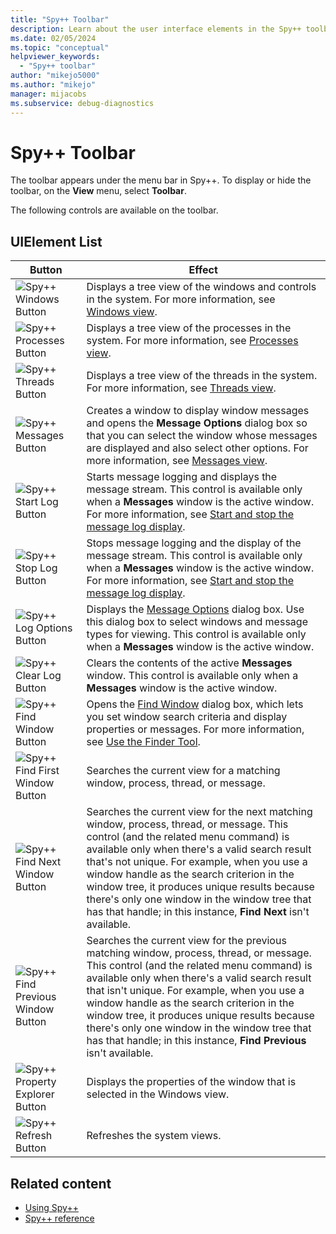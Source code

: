 ```yaml
---
title: "Spy++ Toolbar"
description: Learn about the user interface elements in the Spy++ toolbar, which appears under the menu bar.
ms.date: 02/05/2024
ms.topic: "conceptual"
helpviewer_keywords:
  - "Spy++ toolbar"
author: "mikejo5000"
ms.author: "mikejo"
manager: mijacobs
ms.subservice: debug-diagnostics
---
```


# Spy++ Toolbar

The toolbar appears under the menu bar in Spy++. To display or hide the toolbar, on the **View** menu, select **Toolbar**.

 The following controls are available on the toolbar.

## UIElement List

|Button|Effect|
|------------|------------|
|![Spy++ Windows Button](media/icon-spy-windows.gif "Icon-Spy++Windows")|Displays a tree view of the windows and controls in the system. For more information, see [Windows view](../debugger/how-to-use-windows-view.md).|
|![Spy++ Processes Button](media/icon-spy-processes.gif "Icon-Spy++Processes")|Displays a tree view of the processes in the system. For more information, see [Processes view](/previous-versions/visualstudio/visual-studio-2017/debugger/processes-view).|
|![Spy++ Threads Button](media/icon-spy-threads.gif "Icon-Spy++Threads")|Displays a tree view of the threads in the system. For more information, see [Threads view](/previous-versions/visualstudio/visual-studio-2017/debugger/threads-view).|
|![Spy++ Messages Button](media/icon-spy-messages.gif "Icon-Spy++Messages")|Creates a window to display window messages and opens the **Message Options** dialog box so that you can select the window whose messages are displayed and also select other options. For more information, see [Messages view](../debugger/how-to-use-messages-view.md).|
|![Spy++ Start Log Button](media/icon-spy-start-log.gif "Icon-Spy++Start-Log")|Starts message logging and displays the message stream. This control is available only when a **Messages** window is the active window. For more information, see [Start and stop the message log display](how-to-use-messages-view.md#start-and-stop-the-message-log-display).|
|![Spy++ Stop Log Button](media/icon-spy-stop-log.gif "Icon-Spy++Stop-Log")|Stops message logging and the display of the message stream. This control is available only when a **Messages** window is the active window. For more information, see [Start and stop the message log display](how-to-use-messages-view.md#start-and-stop-the-message-log-display).|
|![Spy++ Log Options Button](media/icon-spy-log-options.gif "Icon-Spy++Log-Options")|Displays the [Message Options](/previous-versions/visualstudio/visual-studio-2017/debugger/message-options-dialog-box) dialog box. Use this dialog box to select windows and message types for viewing. This control is available only when a **Messages** window is the active window.|
|![Spy++ Clear Log Button](media/spy-clear-log.gif "Spy++Clear-Log")|Clears the contents of the active **Messages** window. This control is available only when a **Messages** window is the active window.|
|![Spy++ Find Window Button](media/icon-spy-find-window.gif "Icon-Spy++Find-Window")|Opens the [Find Window](search-tools-for-spy-increment-views.md#find-window) dialog box, which lets you set window search criteria and display properties or messages. For more information, see [Use the Finder Tool](how-to-use-windows-view.md#use-the-finder-tool).|
|![Spy++ Find First Window Button](media/icon-spy-window.gif "Icon-Spy++Window")|Searches the current view for a matching window, process, thread, or message.|
|![Spy++ Find Next Window Button](media/icon-spy-next-window.gif "Icon-Spy++Next-Window")|Searches the current view for the next matching window, process, thread, or message. This control (and the related menu command) is available only when there's a valid search result that's not unique. For example, when you use a window handle as the search criterion in the window tree, it produces unique results because there's only one window in the window tree that has that handle; in this instance, **Find Next** isn't available.|
|![Spy++ Find Previous Window Button](media/icon-spy-prev-window.gif "Icon-Spy++Prev-Window")|Searches the current view for the previous matching window, process, thread, or message. This control (and the related menu command) is available only when there's a valid search result that isn't unique. For example, when you use a window handle as the search criterion in the window tree, it produces unique results because there's only one window in the window tree that has that handle; in this instance, **Find Previous** isn't available.|
|![Spy++ Property Explorer Button](media/icon-spy-prop-exp.gif "Icon-Spy++Prop-Exp")|Displays the properties of the window that is selected in the Windows view.|
|![Spy++ Refresh Button](media/icon-spy-refresh.gif "Icon-Spy++Refresh")|Refreshes the system views.|

## Related content

- [Using Spy++](using-spy-increment.md)
- [Spy++ reference](spy-increment-reference.md)